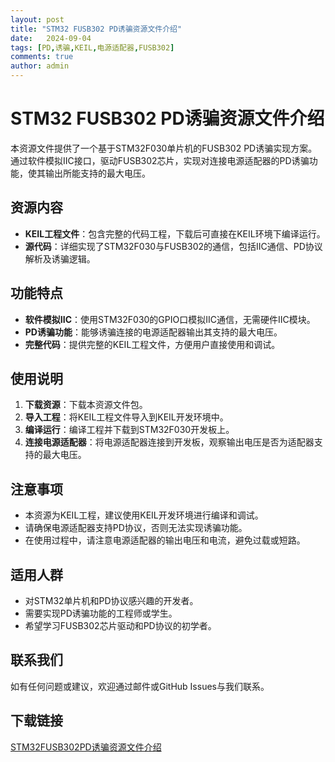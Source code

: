 ```yaml
---
layout: post
title: "STM32 FUSB302 PD诱骗资源文件介绍"
date:   2024-09-04
tags: [PD,诱骗,KEIL,电源适配器,FUSB302]
comments: true
author: admin
---
```

# STM32 FUSB302 PD诱骗资源文件介绍

本资源文件提供了一个基于STM32F030单片机的FUSB302 PD诱骗实现方案。通过软件模拟IIC接口，驱动FUSB302芯片，实现对连接电源适配器的PD诱骗功能，使其输出所能支持的最大电压。

## 资源内容

- **KEIL工程文件**：包含完整的代码工程，下载后可直接在KEIL环境下编译运行。
- **源代码**：详细实现了STM32F030与FUSB302的通信，包括IIC通信、PD协议解析及诱骗逻辑。

## 功能特点

- **软件模拟IIC**：使用STM32F030的GPIO口模拟IIC通信，无需硬件IIC模块。
- **PD诱骗功能**：能够诱骗连接的电源适配器输出其支持的最大电压。
- **完整代码**：提供完整的KEIL工程文件，方便用户直接使用和调试。

## 使用说明

1. **下载资源**：下载本资源文件包。
2. **导入工程**：将KEIL工程文件导入到KEIL开发环境中。
3. **编译运行**：编译工程并下载到STM32F030开发板上。
4. **连接电源适配器**：将电源适配器连接到开发板，观察输出电压是否为适配器支持的最大电压。

## 注意事项

- 本资源为KEIL工程，建议使用KEIL开发环境进行编译和调试。
- 请确保电源适配器支持PD协议，否则无法实现诱骗功能。
- 在使用过程中，请注意电源适配器的输出电压和电流，避免过载或短路。

## 适用人群

- 对STM32单片机和PD协议感兴趣的开发者。
- 需要实现PD诱骗功能的工程师或学生。
- 希望学习FUSB302芯片驱动和PD协议的初学者。

## 联系我们

如有任何问题或建议，欢迎通过邮件或GitHub Issues与我们联系。

## 下载链接

[STM32FUSB302PD诱骗资源文件介绍](https://pan.quark.cn/s/e9e4f6fd39c0)